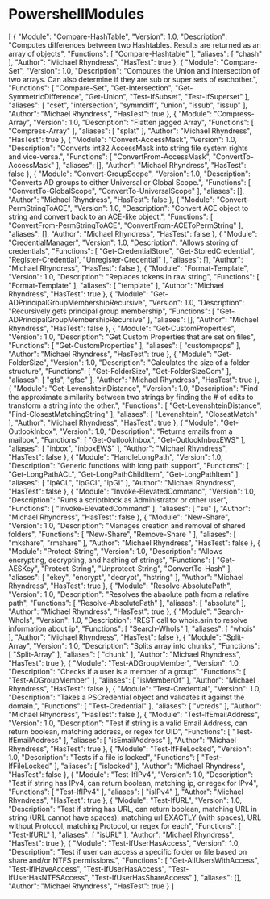 # PowershellModules
[
	{
		"Module": "Compare-HashTable",
		"Version": 1.0,
		"Description": "Computes differences between two Hashtables. Results are returned as an array of objects",
		"Functions": [
			"Compare-Hashtable"
		],
		"aliases": [
			"chash"
		],
		"Author": "Michael Rhyndress",
		"HasTest": true
	},
	{
		"Module": "Compare-Set",
		"Version": 1.0,
		"Description": "Computes the Union and Intersection of two arrays. Can also determine if they are sub or super sets of eachother.",
		"Functions": [
			"Compare-Set",
			"Get-Intersection",
			"Get-SymmetricDifference",
			"Get-Union",
			"Test-IfSubset",
			"Test-IfSuperset"
		],
		"aliases": [
			"cset",
			"intersection",
			"symmdiff",
			"union",
			"issub",
			"issup"
		],
		"Author": "Michael Rhyndress",
		"HasTest": true
	},
	{
		"Module": "Compress-Array",
		"Version": 1.0,
		"Description": "Flatten jagged Array",
		"Functions": [
			"Compress-Array"
		],
		"aliases": [
			"splat"
		],
		"Author": "Michael Rhyndress",
		"HasTest": true
	},
	{
		"Module": "Convert-AccessMask",
		"Version": 1.0,
		"Description": "Converts int32 AccessMask into string file system rights and vice-versa.",
		"Functions": [
			"ConvertFrom-AccessMask",
			"ConvertTo-AccessMask"
		],
		"aliases": [],
		"Author": "Michael Rhyndress",
		"HasTest": false
	},
	{
		"Module": "Convert-GroupScope",
		"Version": 1.0,
		"Description": "Converts AD groups to either Universal or Global Scope.",
		"Functions": [
			"ConvertTo-GlobalScope",
			"ConvertTo-UniversalScope"
		],
		"aliases": [],
		"Author": "Michael Rhyndress",
		"HasTest": false
	},
	{
		"Module": "Convert-PermStringToACE",
		"Version": 1.0,
		"Description": "Convert ACE object to string and convert back to an ACE-like object.",
		"Functions": [
			"ConvertFrom-PermStringToACE",
			"ConvertFrom-ACEToPermString"
		],
		"aliases": [],
		"Author": "Michael Rhyndress",
		"HasTest": false
	},
	{
		"Module": "CredentialManager",
		"Version": 1.0,
		"Description": "Allows storing of credentials",
		"Functions": [
			"Get-CredentialStore",
			"Get-StoredCredential",
			"Register-Credential",
			"Unregister-Credential"
		],
		"aliases": [],
		"Author": "Michael Rhyndress",
		"HasTest": false
	},
	{
		"Module": "Format-Template",
		"Version": 1.0,
		"Description": "Replaces tokens in raw string",
		"Functions": [
			"Format-Template"
		],
		"aliases": [
			"template"
		],
		"Author": "Michael Rhyndress",
		"HasTest": true
	},
	{
		"Module": "Get-ADPrincipalGroupMembershipRecursive",
		"Version": 1.0,
		"Description": "Recursively gets principal group membership",
		"Functions": [
			"Get-ADPrincipalGroupMembershipRecursive"
		],
		"aliases": [],
		"Author": "Michael Rhyndress",
		"HasTest": false
	},
	{
		"Module": "Get-CustomProperties",
		"Version": 1.0,
		"Description": "Get Custom Properties that are set on files",
		"Functions": [
			"Get-CustomProperties"
		],
		"aliases": [
			"customprops"
		],
		"Author": "Michael Rhyndress",
		"HasTest": true
	},
	{
		"Module": "Get-FolderSize",
		"Version": 1.0,
		"Description": "Calculates the size of a folder structure",
		"Functions": [
			"Get-FolderSize",
			"Get-FolderSizeCom"
		],
		"aliases": [
			"gfs",
			"gfsc"
		],
		"Author": "Michael Rhyndress",
		"HasTest": true
	},
	{
		"Module": "Get-LevenshteinDistance",
		"Version": 1.0,
		"Description": "Find the approximate similarity between two strings by finding the # of edits to transform a string into the other.",
		"Functions": [
			"Get-LevenshteinDistance",
			"Find-ClosestMatchingString"
		],
		"aliases": [
			"Levenshtein",
			"ClosestMatch"
		],
		"Author": "Michael Rhyndress",
		"HasTest": true
	},
	{
		"Module": "Get-OutlookInbox",
		"Version": 1.0,
		"Description": "Returns emails from a mailbox",
		"Functions": [
			"Get-OutlookInbox",
			"Get-OutlookInboxEWS"
		],
		"aliases": [
			"inbox",
			"inboxEWS"
		],
		"Author": "Michael Rhyndress",
		"HasTest": false
	},
	{
		"Module": "HandleLongPath",
		"Version": 1.0,
		"Description": "Generic functions with long path support",
		"Functions": [
			"Get-LongPathACL",
			"Get-LongPathChildItem",
			"Get-LongPathItem"
		],
		"aliases": [
			"lpACL",
			"lpGCI",
			"lpGI"
		],
		"Author": "Michael Rhyndress",
		"HasTest": false
	},
	{
		"Module": "Invoke-ElevatedCommand",
		"Version": 1.0,
		"Description": "Runs a scriptblock as Administrator or other user",
		"Functions": [
			"Invoke-ElevatedCommand"
		],
		"aliases": [
			"su"
		],
		"Author": "Michael Rhyndress",
		"HasTest": false
	},
	{
		"Module": "New-Share",
		"Version": 1.0,
		"Description": "Manages creation and removal of shared folders",
		"Functions": [
			"New-Share",
			"Remove-Share "
		],
		"aliases": [
			"mkshare",
			"rmshare"
		],
		"Author": "Michael Rhyndress",
		"HasTest": false
	},
	{
		"Module": "Protect-String",
		"Version": 1.0,
		"Description": "Allows encrypting, decrypting, and hashing of strings",
		"Functions": [
			"Get-AESKey",
			"Protect-String",
			"Unprotect-String",
			"ConvertTo-Hash"
		],
		"aliases": [
			"ekey",
			"encrypt",
			"decrypt",
			"hstring"
		],
		"Author": "Michael Rhyndress",
		"HasTest": true
	},
	{
		"Module": "Resolve-AbsolutePath",
		"Version": 1.0,
		"Description": "Resolves the abaolute path from a relative path",
		"Functions": [
			"Resolve-AbsolutePath"
		],
		"aliases": [
			"absolute"
		],
		"Author": "Michael Rhyndress",
		"HasTest": true
	},
	{
		"Module": "Search-WhoIs",
		"Version": 1.0,
		"Description": "REST call to whois.arin to resolve information about ip",
		"Functions": [
			"Search-WhoIs"
		],
		"aliases": [
			"whois"
		],
		"Author": "Michael Rhyndress",
		"HasTest": false
	},
	{
		"Module": "Split-Array",
		"Version": 1.0,
		"Description": "Splits array into chunks",
		"Functions": [
			"Split-Array"
		],
		"aliases": [
			"chunk"
		],
		"Author": "Michael Rhyndress",
		"HasTest": true
	},
	{
		"Module": "Test-ADGroupMember",
		"Version": 1.0,
		"Description": "Checks if a user is a member of a group",
		"Functions": [
			"Test-ADGroupMember"
		],
		"aliases": [
			"isMemberOf"
		],
		"Author": "Michael Rhyndress",
		"HasTest": false
	},
	{
		"Module": "Test-Credential",
		"Version": 1.0,
		"Description": "Takes a PSCredential object and validates it against the domain.",
		"Functions": [
			"Test-Credential"
		],
		"aliases": [
			"vcreds"
		],
		"Author": "Michael Rhyndress",
		"HasTest": false
	},
	{
		"Module": "Test-IfEmailAddress",
		"Version": 1.0,
		"Description": "Test if string is a valid Email Address, can return boolean, matching address, or regex for UID",
		"Functions": [
			"Test-IfEmailAddress"
		],
		"aliases": [
			"isEmailAddress"
		],
		"Author": "Michael Rhyndress",
		"HasTest": true
	},
	{
		"Module": "Test-IfFileLocked",
		"Version": 1.0,
		"Description": "Tests if a file is locked",
		"Functions": [
			"Test-IfFileLocked"
		],
		"aliases": [
			"islocked"
		],
		"Author": "Michael Rhyndress",
		"HasTest": false
	},
	{
		"Module": "Test-IfIPv4",
		"Version": 1.0,
		"Description": "Test if string has IPv4, can return boolean, matching ip, or regex for IPv4",
		"Functions": [
			"Test-IfIPv4"
		],
		"aliases": [
			"isIPv4"
		],
		"Author": "Michael Rhyndress",
		"HasTest": true
	},
	{
		"Module": "Test-IfURL",
		"Version": 1.0,
		"Description": "Test if string has URL, can return boolean, matching URL in string (URL cannot have spaces), matching url EXACTLY (with spaces), URL without Protocol, matching Protocol, or regex for each",
		"Functions": [
			"Test-IfURL"
		],
		"aliases": [
			"isURL"
		],
		"Author": "Michael Rhyndress",
		"HasTest": true
	},
	{
		"Module": "Test-IfUserHasAccess",
		"Version": 1.0,
		"Description": "Test if user can access a specific folder or file based on share and/or NTFS permissions.",
		"Functions": [
			"Get-AllUsersWithAccess",
			"Test-IfIHaveAccess",
			"Test-IfUserHasAccess",
			"Test-IfUserHasNTFSAccess",
			"Test-IfUserHasShareAccess"
		],
		"aliases": [],
		"Author": "Michael Rhyndress",
		"HasTest": true
	}
]
